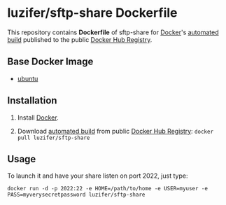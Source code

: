 # luzifer/sftp-share Dockerfile

This repository contains **Dockerfile** of sftp-share for [Docker](https://www.docker.com/)'s [automated build](https://registry.hub.docker.com/u/luzifer/sftp-share/) published to the public [Docker Hub Registry](https://registry.hub.docker.com/).

## Base Docker Image

- [ubuntu](https://registry.hub.docker.com/_/ubuntu/)

## Installation

1. Install [Docker](https://www.docker.com/).

2. Download [automated build](https://registry.hub.docker.com/u/luzifer/sftp-share/) from public [Docker Hub Registry](https://registry.hub.docker.com/): `docker pull luzifer/sftp-share`

## Usage

To launch it and have your share listen on port 2022, just type:

```
docker run -d -p 2022:22 -e HOME=/path/to/home -e USER=myuser -e PASS=myverysecretpassword luzifer/sftp-share
```
